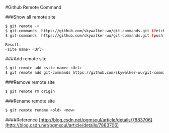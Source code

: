 #Github Remote Command

###Show all remote site
```sh
$ git remote -v
$ git-commands	https://github.com/skywalker-wu/git-commands.git (fetch)
$ git-commands	https://github.com/skywalker-wu/git-commands.git (push)

Result:
<site name> <Url>
```
###Add remote site
```sh
$ git remote add <site name> <Url>
$ git remote add git-commands https://github.com/skywalker-wu/git-commands.git
```
###Remove remote site
```sh
$ git remote rm origin
```

###Rename remote site
```sh
$ git remote rename <old> <new>
```

####Reference
[http://blog.csdn.net/pgmsoul/article/details/7883706](http://blog.csdn.net/pgmsoul/article/details/7883706)
